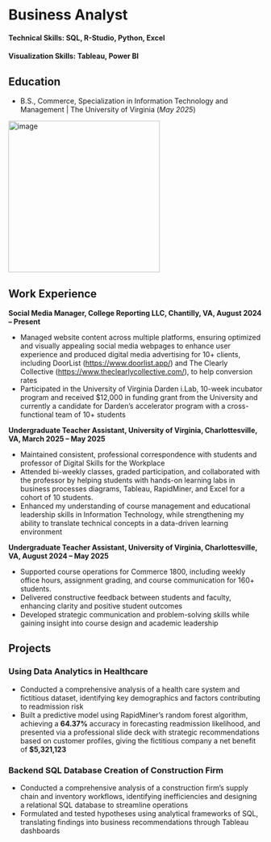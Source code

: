 # Business Analyst

#### Technical Skills: SQL, R-Studio, Python, Excel
#### Visualization Skills: Tableau, Power BI

## Education
 - B.S., Commerce, Specialization in Information Technology and Management | The University of Virginia (_May 2025_)
<img width="300" height="300" alt="image" src="https://github.com/user-attachments/assets/61436eeb-c4a3-4a6e-9d2d-8e79b843f0b0" />


## Work Experience
**Social Media Manager, College Reporting LLC, Chantilly, VA, August 2024 – Present** 
- Managed website content across multiple platforms, ensuring optimized and visually appealing social media webpages to enhance user experience and produced digital media advertising for 10+ clients, including DoorList (https://www.doorlist.app/) and The Clearly Collective (https://www.theclearlycollective.com/), to help conversion rates
- Participated in the University of Virginia Darden i.Lab, 10-week incubator program and received $12,000 in funding grant from the University and currently a candidate for Darden’s accelerator program with a cross-functional team of 10+ students 

**Undergraduate Teacher Assistant, University of Virginia, Charlottesville, VA,	March 2025 – May 2025**
- Maintained consistent, professional correspondence with students and professor of Digital Skills for the Workplace
- Attended bi-weekly classes, graded participation, and collaborated with the professor by helping students with hands-on learning labs in business processes diagrams, Tableau, RapidMiner, and Excel for a cohort of 10 students.
- Enhanced my understanding of course management and educational leadership skills in Information Technology, while strengthening my ability to translate technical concepts in a data-driven learning environment 

**Undergraduate Teacher Assistant, University of Virginia, Charlottesville, VA, August 2024 – May 2025** 
- Supported course operations for Commerce 1800, including weekly office hours, assignment grading, and course communication for 160+ students.
- Delivered constructive feedback between students and faculty, enhancing clarity and positive student outcomes
- Developed strategic communication and problem-solving skills while gaining insight into course design and academic leadership

## Projects
### Using Data Analytics in Healthcare
- Conducted a comprehensive analysis of a health care system and fictitious dataset, identifying key demographics and factors contributing to readmission risk
- Built a predictive model using RapidMiner’s random forest algorithm, achieving a **64.37%** accuracy in forecasting readmission likelihood, and presented via a professional slide deck with strategic recommendations based on customer profiles, giving the fictitious company a net benefit of **$5,321,123**
### Backend SQL Database Creation of Construction Firm
- Conducted a comprehensive analysis of a construction firm’s supply chain and inventory workflows, identifying inefficiencies and designing a relational SQL database to streamline operations 
- Formulated and tested hypotheses using analytical frameworks of SQL, translating findings into business recommendations through Tableau dashboards 
